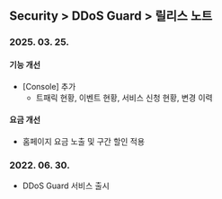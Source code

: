 ## Security > DDoS Guard > 릴리스 노트

### 2025. 03. 25.

#### 기능 개선
* [Console] 추가
  * 트패릭 현황, 이벤트 현황, 서비스 신청 현황, 변경 이력

#### 요금 개선
* 홈페이지 요금 노출 및 구간 할인 적용

### 2022. 06. 30.
* DDoS Guard 서비스 출시
